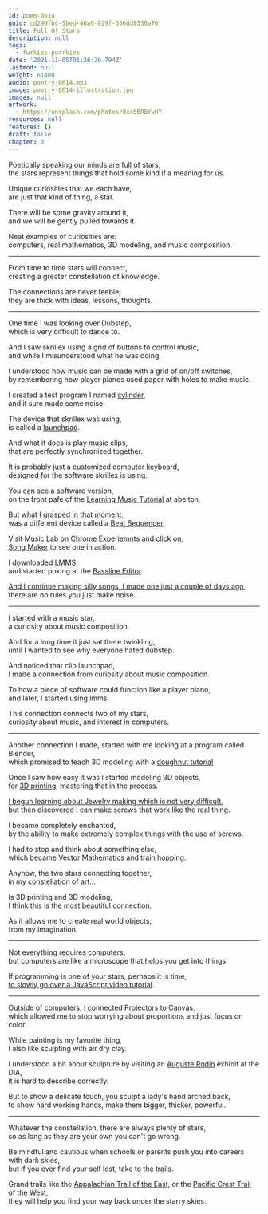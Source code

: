 ```yaml
---
id: poem-0614
guid: cd290fbc-5bed-46a9-829f-656dd8338a76
title: Full Of Stars
description: null
tags:
  - furkies-purrkies
date: '2021-11-05T01:26:20.794Z'
lastmod: null
weight: 61400
audio: poetry-0614.mp3
image: poetry-0614-illustration.jpg
images: null
artwork:
  - https://unsplash.com/photos/8xx5BRBYwHY
resources: null
features: {}
draft: false
chapter: 3
---
```


Poetically speaking our minds are full of stars,\
the stars represent things that hold some kind if a meaning for us.

Unique curiosities that we each have,\
are just that kind of thing, a star.

There will be some gravity around it,\
and we will be gently pulled towards it.

Neat examples of curiosities are:\
computers, real mathematics, 3D modeling, and music composition.

---

From time to time stars will connect,\
creating a greater constellation of knowledge.

The connections are never feeble,\
they are thick with ideas, lessons, thoughts.

---

One time I was looking over Dubstep,\
which is very difficult to dance to.

And I saw skrillex using a grid of buttons to control music,\
and while I misunderstood what he was doing.

I understood how music can be made with a grid of on/off switches,\
by remembering how player pianos used paper with holes to make music.

I created a test program I named [cylinder](https://github.com/fantasyui-com/cylinder),\
and it sure made some noise.

The device that skrillex was using,\
is called a [launchpad](https://www.youtube.com/watch?v=j4FA6Y96RC0).

And what it does is play music clips,\
that are perfectly synchronized together.

It is probably just a customized computer keyboard,\
designed for the software skrillex is using.

You can see a software version,\
on the front pafe of the [Learning Music Tutorial](https://learningmusic.ableton.com/) at abelton.

But what I grasped in that moment,\
was a different device called a [Beat Sequencer](https://www.youtube.com/watch?v=Ad6Acodk7_I)

Visit [Music Lab on Chrome Experiemnts](https://musiclab.chromeexperiments.com/) and click on,\
[Song Maker](https://musiclab.chromeexperiments.com/Song-Maker/) to see one in action.

I downloaded [LMMS](https://www.youtube.com/watch?v=TrMTlpeSw8Y\&list=PLqazFFzUAPc4K1To5JTtR3cskcdRifM1M),\
and started poking at the [Bassline Editor](https://www.youtube.com/watch?v=YzYA1i9SZ8A).

[And I continue making silly songs, I made one just a couple of days ago](https://www.youtube.com/watch?v=TNu5hepf0LQ),\
there are no rules you just make noise.

---

I started with a music star,\
a curiosity about music composition.

And for a long time it just sat there twinkling,\
until I wanted to see why everyone hated dubstep.

And noticed that clip launchpad,\
I made a connection from curiosity about music composition.

To how a piece of software could function like a player piano,\
and later, I started using lmms.

This connection connects two of my stars,\
curiosity about music, and interest in computers.

---

Another connection I made, started with me looking at a program called Blender,\
which promised to teach 3D modeling with a [doughnut tutorial](https://www.youtube.com/watch?v=TPrnSACiTJ4\&list=PLexwJr_iILK7IkuhEeAYeN7aLV5AAXKa-)

Once I saw how easy it was I started modeling 3D objects,\
for [3D printing](https://www.youtube.com/watch?v=gokN9xNG94U), mastering that in the process.

[I begun learning about Jewelry making which is not very difficult](https://www.youtube.com/watch?v=aJn6ByqQQr8),\
but then discovered I can make screws that work like the real thing.

I became completely enchanted,\
by the ability to make extremely complex things with the use of screws.

I had to stop and think about something else,\
which became [Vector Mathematics](https://www.youtube.com/watch?v=bKEaK7WNLzM) and [train hopping](https://www.youtube.com/c/shiey).

Anyhow, the two stars connecting together,\
in my constellation of art...

Is 3D printing and 3D modeling,\
I think this is the most beautiful connection.

As it allows me to create real world objects,\
from my imagination.

---

Not everything requires computers,\
but computers are like a microscope that helps you get into things.

If programming is one of your stars, perhaps it is time,\
[to slowly go over a JavaScript video tutorial](https://www.youtube.com/watch?v=PkZNo7MFNFg).

---

Outside of computers, [I connected Projectors to Canvas](https://www.youtube.com/watch?v=G1fAWGTTFdY),\
which allowed me to stop worrying about proportions and just focus on color.

While painting is my favorite thing,\
I also like sculpting with air dry clay.

I understood a bit about sculpture by visiting an [Auguste Rodin](https://en.wikipedia.org/wiki/Auguste_Rodin) exhibit at the DIA,\
it is hard to describe correctly.

But to show a delicate touch, you sculpt a lady's hand arched back,\
to show hard working hands, make them bigger, thicker, powerful.

---

Whatever the constellation, there are always plenty of stars,\
so as long as they are your own you can't go wrong.

Be mindful and cautious when schools or parents push you into careers with dark skies,\
but if you ever find your self lost, take to the trails.

Grand trails like the [Appalachian Trail of the East](https://www.youtube.com/watch?v=hPSvdKTEZug), or the [Pacific Crest Trail of the West](https://www.youtube.com/watch?v=vmmH-2rWHH0),\
they will help you find your way back under the starry skies.
